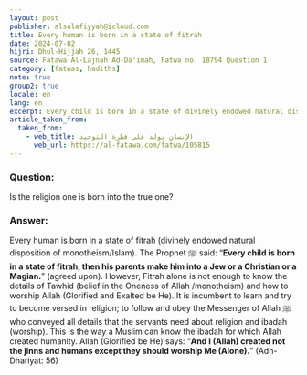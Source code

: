 ```yaml
---
layout: post
publisher: alsalafiyyah@icloud.com
title: Every human is born in a state of fitrah
date: 2024-07-02
hijri: Dhul-Hijjah 26, 1445
source: Fatawa Al-Lajnah Ad-Da'imah, Fatwa no. 18794 Question 1
category: [fatwas, hadiths]
note: true
group2: true
locale: en
lang: en
excerpt: Every child is born in a state of divinely endowed natural disposition of monotheism/Islam, then his parents make him into a Jew or a Christian or a Magian.
article_taken_from: 
  taken_from:
    - web_title: الإنسان يولد على فطرة التوحيد
      web_url: https://al-fatawa.com/fatwa/105815
---
```


### Question: 
Is the religion one is born into the true one? 

### Answer: 
Every human is born in a state of fitrah (divinely endowed natural disposition of monotheism/Islam). The Prophet ﷺ said: “**Every child is born in a state of fitrah, then his parents make him into a Jew or a Christian or a Magian.**” (agreed upon). However, Fitrah alone is not enough to know the details of Tawhid (belief in the Oneness of Allah /monotheism) and how to worship Allah (Glorified and Exalted be He). It is incumbent to learn and try to become versed in religion; to follow and obey the Messenger of Allah ﷺ who conveyed all details that the servants need about religion and ibadah (worship). This is the way a Muslim can know the ibadah for which Allah created humanity. Allah (Glorified be He) says: “**And I (Allah) created not the jinns and humans except they should worship Me (Alone).**” (Adh-Dhariyat: 56)
